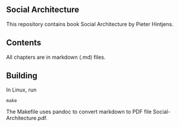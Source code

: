## Social Architecture

This repository contains book Social Architecture
by Pieter Hintjens.

## Contents

All chapters are in markdown (.md) files.

## Building

In Linux, run

    make

The Makefile uses pandoc to convert markdown to
PDF file Social-Architecture.pdf.
